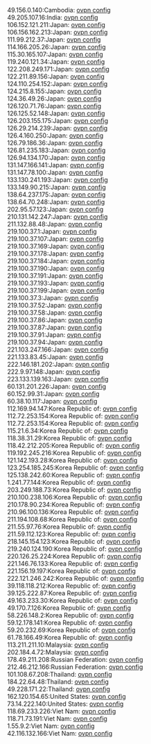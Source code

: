 49.156.0.140:Cambodia: [ovpn config](vpn/49_156_0_140.ovpn)  
49.205.107.16:India: [ovpn config](vpn/49_205_107_16.ovpn)  
106.152.121.211:Japan: [ovpn config](vpn/106_152_121_211.ovpn)  
106.156.162.213:Japan: [ovpn config](vpn/106_156_162_213.ovpn)  
111.99.212.37:Japan: [ovpn config](vpn/111_99_212_37.ovpn)  
114.166.205.26:Japan: [ovpn config](vpn/114_166_205_26.ovpn)  
115.30.165.107:Japan: [ovpn config](vpn/115_30_165_107.ovpn)  
119.240.121.34:Japan: [ovpn config](vpn/119_240_121_34.ovpn)  
122.208.249.171:Japan: [ovpn config](vpn/122_208_249_171.ovpn)  
122.211.89.156:Japan: [ovpn config](vpn/122_211_89_156.ovpn)  
124.110.254.152:Japan: [ovpn config](vpn/124_110_254_152.ovpn)  
124.215.8.155:Japan: [ovpn config](vpn/124_215_8_155.ovpn)  
124.36.49.26:Japan: [ovpn config](vpn/124_36_49_26.ovpn)  
126.120.71.76:Japan: [ovpn config](vpn/126_120_71_76.ovpn)  
126.125.52.148:Japan: [ovpn config](vpn/126_125_52_148.ovpn)  
126.203.155.175:Japan: [ovpn config](vpn/126_203_155_175.ovpn)  
126.29.214.239:Japan: [ovpn config](vpn/126_29_214_239.ovpn)  
126.4.160.250:Japan: [ovpn config](vpn/126_4_160_250.ovpn)  
126.79.186.36:Japan: [ovpn config](vpn/126_79_186_36.ovpn)  
126.81.235.183:Japan: [ovpn config](vpn/126_81_235_183.ovpn)  
126.94.134.170:Japan: [ovpn config](vpn/126_94_134_170.ovpn)  
131.147.166.141:Japan: [ovpn config](vpn/131_147_166_141.ovpn)  
131.147.78.100:Japan: [ovpn config](vpn/131_147_78_100.ovpn)  
133.130.241.193:Japan: [ovpn config](vpn/133_130_241_193.ovpn)  
133.149.90.215:Japan: [ovpn config](vpn/133_149_90_215.ovpn)  
138.64.237.175:Japan: [ovpn config](vpn/138_64_237_175.ovpn)  
138.64.70.248:Japan: [ovpn config](vpn/138_64_70_248.ovpn)  
202.95.57.123:Japan: [ovpn config](vpn/202_95_57_123.ovpn)  
210.131.142.247:Japan: [ovpn config](vpn/210_131_142_247.ovpn)  
211.132.88.48:Japan: [ovpn config](vpn/211_132_88_48.ovpn)  
219.100.37.1:Japan: [ovpn config](vpn/219_100_37_1.ovpn)  
219.100.37.107:Japan: [ovpn config](vpn/219_100_37_107.ovpn)  
219.100.37.169:Japan: [ovpn config](vpn/219_100_37_169.ovpn)  
219.100.37.178:Japan: [ovpn config](vpn/219_100_37_178.ovpn)  
219.100.37.184:Japan: [ovpn config](vpn/219_100_37_184.ovpn)  
219.100.37.190:Japan: [ovpn config](vpn/219_100_37_190.ovpn)  
219.100.37.191:Japan: [ovpn config](vpn/219_100_37_191.ovpn)  
219.100.37.193:Japan: [ovpn config](vpn/219_100_37_193.ovpn)  
219.100.37.199:Japan: [ovpn config](vpn/219_100_37_199.ovpn)  
219.100.37.3:Japan: [ovpn config](vpn/219_100_37_3.ovpn)  
219.100.37.52:Japan: [ovpn config](vpn/219_100_37_52.ovpn)  
219.100.37.58:Japan: [ovpn config](vpn/219_100_37_58.ovpn)  
219.100.37.86:Japan: [ovpn config](vpn/219_100_37_86.ovpn)  
219.100.37.87:Japan: [ovpn config](vpn/219_100_37_87.ovpn)  
219.100.37.91:Japan: [ovpn config](vpn/219_100_37_91.ovpn)  
219.100.37.94:Japan: [ovpn config](vpn/219_100_37_94.ovpn)  
221.103.247.166:Japan: [ovpn config](vpn/221_103_247_166.ovpn)  
221.133.83.45:Japan: [ovpn config](vpn/221_133_83_45.ovpn)  
222.146.181.202:Japan: [ovpn config](vpn/222_146_181_202.ovpn)  
222.9.97.148:Japan: [ovpn config](vpn/222_9_97_148.ovpn)  
223.133.139.163:Japan: [ovpn config](vpn/223_133_139_163.ovpn)  
60.131.201.226:Japan: [ovpn config](vpn/60_131_201_226.ovpn)  
60.152.99.31:Japan: [ovpn config](vpn/60_152_99_31.ovpn)  
60.38.10.117:Japan: [ovpn config](vpn/60_38_10_117.ovpn)  
112.169.94.147:Korea Republic of: [ovpn config](vpn/112_169_94_147.ovpn)  
112.72.253.154:Korea Republic of: [ovpn config](vpn/112_72_253_154.ovpn)  
112.72.253.154:Korea Republic of: [ovpn config](vpn/112_72_253_154.ovpn)  
115.21.6.34:Korea Republic of: [ovpn config](vpn/115_21_6_34.ovpn)  
118.38.31.29:Korea Republic of: [ovpn config](vpn/118_38_31_29.ovpn)  
118.42.212.205:Korea Republic of: [ovpn config](vpn/118_42_212_205.ovpn)  
119.192.245.216:Korea Republic of: [ovpn config](vpn/119_192_245_216.ovpn)  
121.142.193.28:Korea Republic of: [ovpn config](vpn/121_142_193_28.ovpn)  
123.254.185.245:Korea Republic of: [ovpn config](vpn/123_254_185_245.ovpn)  
125.138.242.60:Korea Republic of: [ovpn config](vpn/125_138_242_60.ovpn)  
1.241.77.144:Korea Republic of: [ovpn config](vpn/1_241_77_144.ovpn)  
203.249.188.73:Korea Republic of: [ovpn config](vpn/203_249_188_73.ovpn)  
210.100.238.106:Korea Republic of: [ovpn config](vpn/210_100_238_106.ovpn)  
210.178.90.234:Korea Republic of: [ovpn config](vpn/210_178_90_234.ovpn)  
210.96.100.136:Korea Republic of: [ovpn config](vpn/210_96_100_136.ovpn)  
211.194.108.68:Korea Republic of: [ovpn config](vpn/211_194_108_68.ovpn)  
211.55.97.76:Korea Republic of: [ovpn config](vpn/211_55_97_76.ovpn)  
211.59.112.123:Korea Republic of: [ovpn config](vpn/211_59_112_123.ovpn)  
218.145.154.123:Korea Republic of: [ovpn config](vpn/218_145_154_123.ovpn)  
219.240.124.190:Korea Republic of: [ovpn config](vpn/219_240_124_190.ovpn)  
220.126.25.224:Korea Republic of: [ovpn config](vpn/220_126_25_224.ovpn)  
221.146.76.133:Korea Republic of: [ovpn config](vpn/221_146_76_133.ovpn)  
221.156.19.197:Korea Republic of: [ovpn config](vpn/221_156_19_197.ovpn)  
222.121.246.242:Korea Republic of: [ovpn config](vpn/222_121_246_242.ovpn)  
39.118.118.212:Korea Republic of: [ovpn config](vpn/39_118_118_212.ovpn)  
39.125.222.87:Korea Republic of: [ovpn config](vpn/39_125_222_87.ovpn)  
49.163.233.30:Korea Republic of: [ovpn config](vpn/49_163_233_30.ovpn)  
49.170.7.126:Korea Republic of: [ovpn config](vpn/49_170_7_126.ovpn)  
58.226.148.2:Korea Republic of: [ovpn config](vpn/58_226_148_2.ovpn)  
59.12.178.141:Korea Republic of: [ovpn config](vpn/59_12_178_141.ovpn)  
59.20.232.69:Korea Republic of: [ovpn config](vpn/59_20_232_69.ovpn)  
61.78.166.49:Korea Republic of: [ovpn config](vpn/61_78_166_49.ovpn)  
113.211.211.10:Malaysia: [ovpn config](vpn/113_211_211_10.ovpn)  
202.184.4.72:Malaysia: [ovpn config](vpn/202_184_4_72.ovpn)  
178.49.211.208:Russian Federation: [ovpn config](vpn/178_49_211_208.ovpn)  
212.46.212.166:Russian Federation: [ovpn config](vpn/212_46_212_166.ovpn)  
101.108.67.208:Thailand: [ovpn config](vpn/101_108_67_208.ovpn)  
184.22.64.48:Thailand: [ovpn config](vpn/184_22_64_48.ovpn)  
49.228.171.22:Thailand: [ovpn config](vpn/49_228_171_22.ovpn)  
162.120.154.65:United States: [ovpn config](vpn/162_120_154_65.ovpn)  
73.14.222.140:United States: [ovpn config](vpn/73_14_222_140.ovpn)  
118.69.233.226:Viet Nam: [ovpn config](vpn/118_69_233_226.ovpn)  
118.71.73.191:Viet Nam: [ovpn config](vpn/118_71_73_191.ovpn)  
1.55.9.2:Viet Nam: [ovpn config](vpn/1_55_9_2.ovpn)  
42.116.132.166:Viet Nam: [ovpn config](vpn/42_116_132_166.ovpn)  
